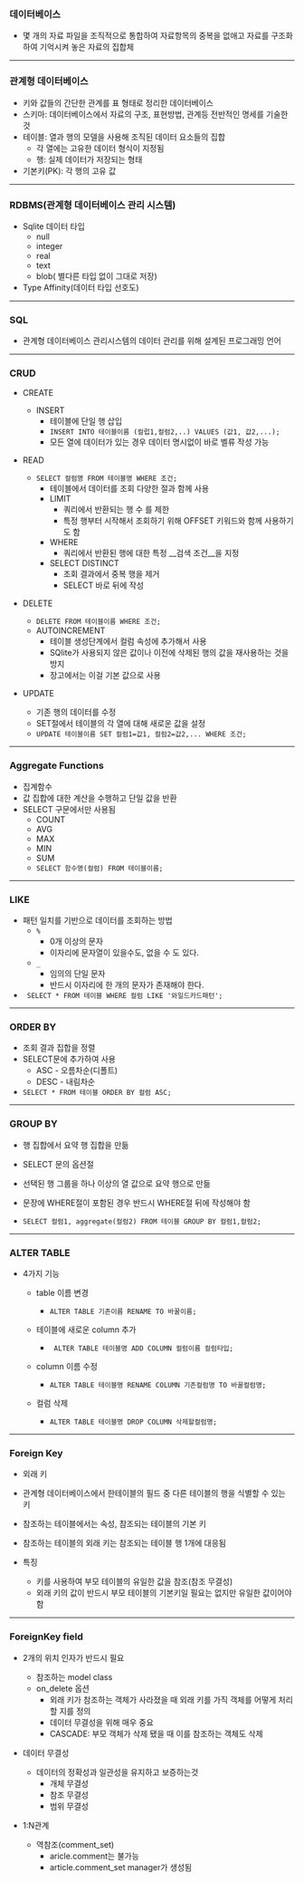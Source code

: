 ### 데이터베이스

- 몇 개의 자료 파일을 조직적으로 통합하여 자료항목의 중복을 없애고 자료를 구조화하여 기억시켜 놓은 자료의 집합체

---

### 관계형 데이터베이스

- 키와 값들의 간단한 관계를 표 형태로 정리한 데이터베이스
- 스키마: 데이터베이스에서 자료의 구조, 표현방법, 관계등 전반적인 명세를 기술한 것
- 테이블: 열과 행의 모델을 사용해 조직된 데이터 요소들의 집합
  - 각 열에는 고유한 데이터 형식이 지정됨
  - 행: 실제 데이터가 저장되는 형태
- 기본키(PK): 각 행의 고유 값

---

### RDBMS(관계형 데이터베이스 관리 시스템)

- Sqlite 데이터 타입
  - null
  - integer
  - real
  - text
  - blob( 별다른 타입 없이 그대로 저장)
- Type Affinity(데이터 타입 선호도)

---

### SQL

- 관계형 데이터베이스 관리시스템의 데이터 관리를 위해 설계된 프로그래밍 언어

---

### CRUD

- CREATE
  - INSERT
    - 테이블에 단일 행 삽입
    - `INSERT INTO 테이블이름 (컬럽1,컬럼2,..) VALUES (값1, 값2,...);`
    - 모든 열에 데이터가 있는 경우 데이터 명시없이 바로 벨류 작성 가능

- READ
  - `SELECT 컬럼명 FROM 테이블명 WHERE 조건;`
    - 테이블에서 데이터를 조회 다양한 절과 함께 사용
    - LIMIT
      - 쿼리에서 반환되는 행 수 를 제한
      - 특정 행부터 시작해서 조회하기 위해 OFFSET 키워드와 함께 사용하기도 함
    - WHERE
      - 쿼리에서 반환된 행에 대한 특정 __검색 조건__을 지정
    - SELECT DISTINCT
      - 조회 결과에서 중복 행을 제거
      - SELECT 바로 뒤에 작성
- DELETE
  - `DELETE FROM 테이블이름 WHERE 조건;`
  - AUTOINCREMENT
    - 테이블 생성단계에서 컬럼 속성에 추가해서 사용
    - SQlite가 사용되지 않은 값이나 이전에 삭제된 행의 값을 재사용하는 것을 방지
    - 장고에서는 이걸 기본 값으로 사용

- UPDATE
  - 기존 행의 데이터를 수정
  - SET절에서 테이블의 각 열에 대해 새로운 값을 설정
  - `UPDATE 테이블이름 SET 컬럼1=값1, 컬럼2=값2,... WHERE 조건;`

---

### Aggregate Functions

- 집계함수
- 값 집합에 대한 계산을 수행하고 단일 값을 반환
- SELECT 구문에서만 사용됨
  - COUNT
  - AVG
  - MAX
  - MIN
  - SUM
  - `SELECT 함수명(컬럼) FROM 테이블이름;`

---

### LIKE

- 패턴 일치를 기반으로 데이터를 조회하는 방법
  - `%`
    - 0개 이상의 문자
    -  이자리에 문자열이 있을수도, 없을 수 도 있다.
  - `_`
    - 임의의 단일 문자
    - 반드시 이자리에 한 개의 문자가 존재해야 한다.
- ` SELECT * FROM 테이블 WHERE 컬럼 LIKE '와일드카드패턴';`

---

### ORDER BY

- 조회 결과 집합을 정렬
- SELECT문에 추가하여 사용
  - ASC - 오름차순(디폴트)
  - DESC - 내림차순
- `SELECT * FROM 테이블 ORDER BY 컬럼 ASC;`

---

### GROUP BY

- 행 집합에서 요약 행 집합을 만듦
- SELECT 문의 옵션절
- 선택된 행 그룹을 하나 이상의 열 값으로 요약 행으로 만듦
- 문장에 WHERE절이 포함된 경우 반드시 WHERE절 뒤에 작성해야 함

- `SELECT 컬럼1, aggregate(컬럼2) FROM 테이블 GROUP BY 컬럼1,컬럼2;`

---

### ALTER TABLE

- 4가지 기능

  - table 이름 변경
    - `ALTER TABLE 기존이름 RENAME TO 바꿀이름;`

  - 테이블에 새로운 column 추가
    - ` ALTER TABLE 테이블명 ADD COLUMN 컬럼이름 컬럼타입;`

  - column 이름 수정
    - `ALTER TABLE 테이블명 RENAME COLUMN 기존컬럼명 TO 바꿀컬럼명;`
  - 컬럼 삭제
    - `ALTER TABLE 테이블명 DROP COLUMN 삭제할컬럼명;`

---

### Foreign Key

- 외래 키
- 관계형 데이터베이스에서 한테이블의 필드 중 다른 테이블의 행을 식별할 수 있는 키
- 참조하는 테이블에서는 속성, 참조되는 테이블의 기본 키
- 참조하는 테이블의 외래 키는 참조되는 테이블 행 1개에 대응됨

- 특징
  - 키를 사용하여 부모 테이블의 유일한 값을 참조(참조 무결성)
  - 외래 키의 값이 반드시 부모 테이블의 기본키일 필요는 없지만 유일한 값이어야함

---

### ForeignKey field

- 2개의 위치 인자가 반드시 필요
  - 참조하는 model class
  - on_delete 옵션
    - 외래 키가 참조하는 객체가 사라졌을 때 외래 키를 가직 객체를 어떻게 처리할 지를 정의
    - 데이터 무결성을 위해 매우 중요
    - CASCADE: 부모 객체가 삭제 됐을 때 이를 참조하는 객체도 삭제
- 데이터 무결성
  - 데이터의 정확성과 일관성을 유지하고 보증하는것
    - 개체 무결성
    - 참조 무결성
    - 범위 무결성

- 1:N관계
  - 역참조(comment_set)
    - aricle.comment는 불가능
    - article.comment_set manager가 생성됨















































































